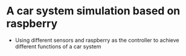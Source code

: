# A car system simulation based on raspberry
* Using different sensors and raspberry as the controller  to achieve different functions of a car system
